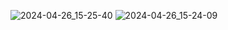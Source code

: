 ![2024-04-26_15-25-40](https://github.com/qwejssl/SocialMediaWebsite/assets/125920168/f5ac0985-84d3-4d14-bb67-fe32619faffc)
![2024-04-26_15-24-09](https://github.com/qwejssl/SocialMediaWebsite/assets/125920168/bde13f06-34d4-48ca-8af7-1427a96a733c)

